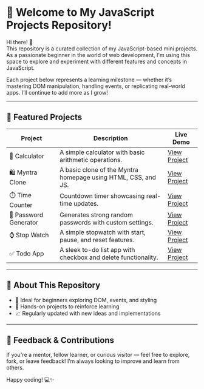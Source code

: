 # 🌟 Welcome to My JavaScript Projects Repository!

Hi there! 👋  
This repository is a curated collection of my JavaScript-based mini projects. As a passionate beginner in the world of web development, I'm using this space to explore and experiment with different features and concepts in JavaScript.

Each project below represents a learning milestone — whether it’s mastering DOM manipulation, handling events, or replicating real-world apps. I’ll continue to add more as I grow!

---

## 🚀 Featured Projects

| Project              | Description                           | Live Demo |
|----------------------|---------------------------------------|------------|
| 🧮 Calculator         | A simple calculator with basic arithmetic operations. | [View Project](https://ashutosh-aky-2004.github.io/javaScript/calculator) |
| 🛍️ Myntra Clone      | A basic clone of the Myntra homepage using HTML, CSS, and JS. | [View Project](https://ashutosh-aky-2004.github.io/javaScript/Myntra%20Clone) |
| ⏱️ Time Counter      | Countdown timer showcasing real-time updates. | [View Project](https://ashutosh-aky-2004.github.io/javaScript/timeCounter) |
| 🔐 Password Generator | Generates strong random passwords with custom settings. | [View Project](https://ashutosh-aky-2004.github.io/javaScript/password%20Generator) |
| ⌚ Stop Watch         | A simple stopwatch with start, pause, and reset features. | [View Project](https://ashutosh-aky-2004.github.io/javaScript/stopWatch) |
| ✅ Todo App           | A sleek to-do list app with checkbox and delete functionality. | [View Project](https://ashutosh-aky-2004.github.io/javaScript/Todo%20App/) |

---

## 📌 About This Repository

- 🔰 Ideal for beginners exploring DOM, events, and styling
- 🧪 Hands-on projects to reinforce learning
- 📈 Regularly updated with new ideas and implementations

---

## 🙌 Feedback & Contributions

If you're a mentor, fellow learner, or curious visitor — feel free to explore, fork, or leave feedback! I’m always looking to improve and learn from others.

Happy coding! 💻✨

